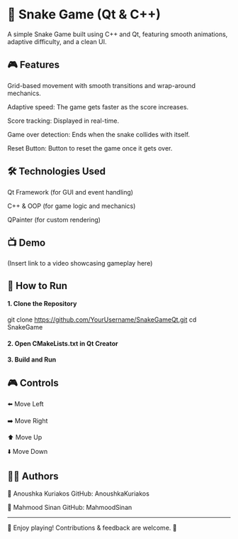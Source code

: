 # 🐍 Snake Game (Qt & C++)
A simple Snake Game built using C++ and Qt, featuring smooth animations, adaptive difficulty, and a clean UI.

## 🎮 Features
Grid-based movement with smooth transitions and wrap-around mechanics.


Adaptive speed: The game gets faster as the score increases.


Score tracking: Displayed in real-time.


Game over detection: Ends when the snake collides with itself.


Reset Button: Button to reset the game once it gets over.



## 🛠️ Technologies Used
Qt Framework (for GUI and event handling)


C++ & OOP (for game logic and mechanics)


QPainter (for custom rendering)



## 📺 Demo
(Insert link to a video showcasing gameplay here)



## 🚀 How to Run
#### 1. Clone the Repository
git clone https://github.com/YourUsername/SnakeGameQt.git
cd SnakeGame

#### 2. Open CMakeLists.txt in Qt Creator
#### 3. Build and Run


## 🎮 Controls

⬅️
Move Left

➡️
Move Right

⬆️
Move Up

⬇️
Move Down


## 👨‍💻 Authors
👤 Anoushka Kuriakos
GitHub: AnoushkaKuriakos

👤 Mahmood Sinan
GitHub: MahmoodSinan

---
🚀 Enjoy playing! Contributions & feedback are welcome. 🎉


